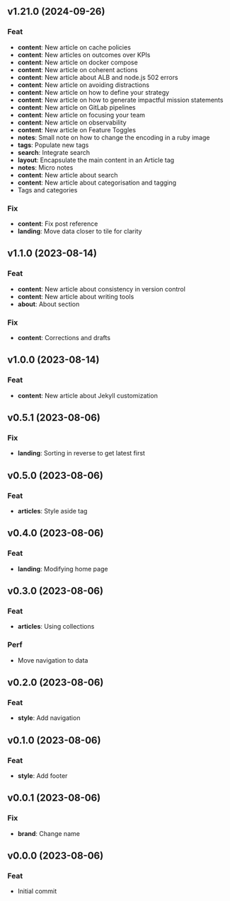 ## v1.21.0 (2024-09-26)

### Feat

- **content**: New article on cache policies
- **content**: New articles on outcomes over KPIs
- **content**: New article on docker compose
- **content**: New article on coherent actions
- **content**: New article about ALB and node.js 502 errors
- **content**: New article on avoiding distractions
- **content**: New article on how to define your strategy
- **content**: New article on how to generate impactful mission statements
- **content**: New article on GitLab pipelines
- **content**: New article on focusing your team
- **content**: New article on observability
- **content**: New article on Feature Toggles
- **notes**: Small note on how to change the encoding in a ruby image
- **tags**: Populate new tags
- **search**: Integrate search
- **layout**: Encapsulate the main content in an Article tag
- **notes**: Micro notes
- **content**: New article about search
- **content**: New article about categorisation and tagging
- Tags and categories

### Fix

- **content**: Fix post reference
- **landing**: Move data closer to tile for clarity

## v1.1.0 (2023-08-14)

### Feat

- **content**: New article about consistency in version control
- **content**: New article about writing tools
- **about**: About section

### Fix

- **content**: Corrections and drafts

## v1.0.0 (2023-08-14)

### Feat

- **content**: New article about Jekyll customization

## v0.5.1 (2023-08-06)

### Fix

- **landing**: Sorting in reverse to get latest first

## v0.5.0 (2023-08-06)

### Feat

- **articles**: Style aside tag

## v0.4.0 (2023-08-06)

### Feat

- **landing**: Modifying home page

## v0.3.0 (2023-08-06)

### Feat

- **articles**: Using collections

### Perf

- Move navigation to data

## v0.2.0 (2023-08-06)

### Feat

- **style**: Add navigation

## v0.1.0 (2023-08-06)

### Feat

- **style**: Add footer

## v0.0.1 (2023-08-06)

### Fix

- **brand**: Change name

## v0.0.0 (2023-08-06)

### Feat

- Initial commit
